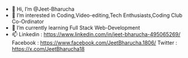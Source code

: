 - 👋 Hi, I’m @Jeet-Bharucha
- 👀 I’m interested in Coding,Video-editing,Tech Enthusiasts,Coding Club Co-Ordinator
- 🌱 I’m currently learning  Full Stack Web-Development
- 📫 Linkedin : https://www.linkedin.com/in/jeet-bharucha-495065269/
     Facebook : https://www.facebook.com/JeetBharucha.1806/
     Twitter  : https://x.com/JeetBharucha18


<!---
Jeet-Bharucha/Jeet-Bharucha is a ✨ special ✨ repository because its `README.md` (this file) appears on your GitHub profile.
You can click the Preview link to take a look at your changes.
--->
